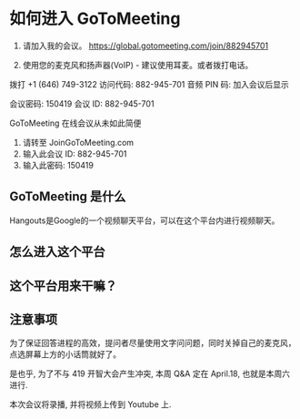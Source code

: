 # 如何进入 GoToMeeting
1. 请加入我的会议。
https://global.gotomeeting.com/join/882945701

2. 使用您的麦克风和扬声器(VoIP) - 建议使用耳麦。或者拨打电话。

拨打 +1 (646) 749-3122
访问代码: 882-945-701
音频 PIN 码: 加入会议后显示

会议密码: 150419
会议 ID: 882-945-701

GoToMeeting
在线会议从未如此简便
1. 请转至 JoinGoToMeeting.com
2. 输入此会议 ID: 882-945-701
3. 输入此密码: 150419

## GoToMeeting 是什么

Hangouts是Google的一个视频聊天平台，可以在这个平台内进行视频聊天。

## 怎么进入这个平台

## 这个平台用来干嘛？


## 注意事项

为了保证回答进程的高效，提问者尽量使用文字问问题，同时关掉自己的麦克风，点选屏幕上方的小话筒就好了。

是也乎, 为了不与 419 开智大会产生冲突, 本周 Q&A 定在 April.18, 也就是本周六进行.

本次会议将录播, 并将视频上传到 Youtube 上.

